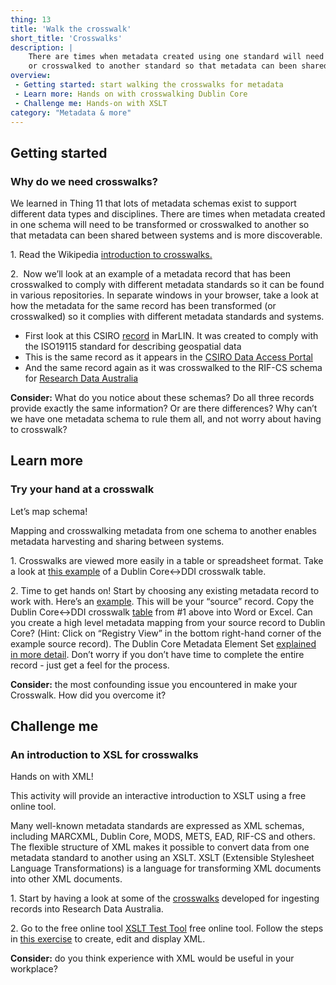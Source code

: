 ```yaml
---
thing: 13
title: 'Walk the crosswalk'
short_title: 'Crosswalks'
description: |
    There are times when metadata created using one standard will need to be transformed
    or crosswalked to another standard so that metadata can been shared between systems.
overview:
 - Getting started: start walking the crosswalks for metadata
 - Learn more: Hands on with crosswalking Dublin Core
 - Challenge me: Hands-on with XSLT
category: "Metadata & more"
---
```

## Getting started
### Why do we need crosswalks?

We learned in Thing 11 that lots of metadata schemas exist to support
different data types and disciplines. There are times when metadata
created in one schema will need to be transformed or crosswalked to
another so that metadata can been shared between systems and is more
discoverable.

1\. Read the Wikipedia [introduction to
crosswalks.](https://en.wikipedia.org/wiki/Schema_crosswalk)

2.  Now we’ll look at an example of a metadata record that has been
crosswalked to comply with different metadata standards so it can be
found in various repositories. In separate windows in your browser, take
a look at how the metadata for the same record has been transformed (or
crosswalked) so it complies with different metadata standards and
systems.

-   First look at this CSIRO
    [record](http://www.marine.csiro.au/marq/edd_search.Browse_Citation?txtSession=8603)
    in MarLIN. It was created to comply with the ISO19115 standard for
    describing geospatial data
-   This is the same record as it appears in the [CSIRO Data Access
    Portal](http://doi.org/10.4225/08/50F624A9E6D5C "CSIRO data access portal - record")
-   And the same record again as it was crosswalked to the RIF-CS schema
    for [Research Data
    Australia](https://researchdata.ands.org.au/wamsi-node-11-2007-2008/444960/ "Research data Australia record")

**Consider:** What do you notice about these schemas? Do all three
records provide exactly the same information? Or are there differences?
Why can’t we have one metadata schema to rule them all, and not worry
about having to crosswalk?

## Learn more
### Try your hand at a crosswalk

Let’s map schema!

Mapping and crosswalking metadata from one schema to another enables
metadata harvesting and sharing between systems.

1\. Crosswalks are viewed more easily in a table or spreadsheet format.
Take a look at [this
example](http://www.ddialliance.org/resources/ddi-profiles/dc "Dublin core example")
of a Dublin Core&lt;-&gt;DDI crosswalk table.

2\. Time to get hands on! Start by choosing any existing metadata record
to work with. Here’s an
[example](https://researchdata.ands.org.au/eeg-perception-microtones-information-stimuli).
This will be your “source” record. Copy the Dublin Core&lt;-&gt;DDI
crosswalk
[table](http://www.ddialliance.org/resources/ddi-profiles/dc "DDI crosswalk table")
from \#1 above into Word or Excel. Can you create a high level metadata
mapping from your source record to Dublin Core? (Hint: Click on
“Registry View” in the bottom right-hand corner of the example source
record). The Dublin Core Metadata Element Set [explained in more
detail](http://dublincore.org/documents/dces/ "Dublin core set explained in more details").
Don’t worry if you don’t have time to complete the entire record - just
get a feel for the process.

**Consider:** the most confounding issue you encountered in make your
Crosswalk. How did you overcome it?

## Challenge me
### An introduction to XSL for crosswalks

Hands on with XML!

This activity will provide an interactive introduction to XSLT using a
free online tool.

Many well-known metadata standards are expressed as XML schemas,
including MARCXML, Dublin Core, MODS, METS, EAD, RIF-CS and others. The
flexible structure of XML makes it possible to convert data from one
metadata standard to another using an XSLT. XSLT (Extensible Stylesheet
Language Transformations) is a language for transforming XML documents
into other XML documents.

1\. Start by having a look at some of the
[crosswalks](http://www.ands.org.au/online-services/rif-cs-schema/crosswalks-transform-your-metadata "Research Data Australia crosswalks")
developed for ingesting records into Research Data Australia.

2\. Go to the free online tool [XSLT Test
Tool](http://xslttest.appspot.com/ "XSLT test tool") free online tool.
Follow the steps in [this
exercise](https://www.ands.org.au/working-with-data/skills/23-research-data-things/all23/thing-13/technical-crosswalk-exercise "23 things crosswalk exercise")
to create, edit and display XML.

**Consider:** do you think experience with XML would be useful in your
workplace?
